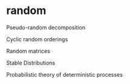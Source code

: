 # random

Pseudo-random decomposition

Cyclic random orderings

Random matrices

Stable Distributions

Probabilistic theory of deterministic processes
